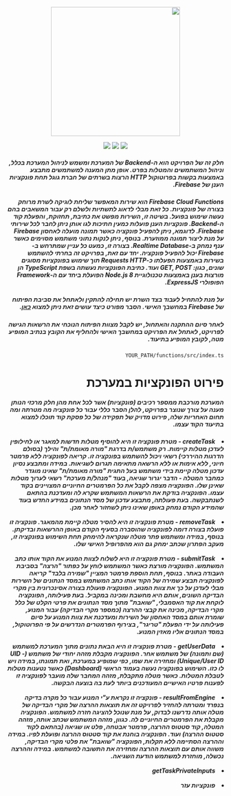 <div dir="rtl">
  <p align="center">
    <a href="https://asmlearn.com/"><img src="https://i.imagesup.co/images2/42354bf8b1da4e293ec1f2fe01d6c83fadf50eb8.png" width="300"></a>
  </p>
<p align="center">
   <a href="https://firebase.google.com/docs/web/setup?authuser=0#from-the-cdn/"><img src="https://img.shields.io/badge/Firebase-v7.19.0-blue"></a>
   <a href="https://nodejs.org/en/docs/"><img src="https://img.shields.io/badge/Node.js-8-lightorange"></a>
   <a href="https://expressjs.com/"><img src="https://img.shields.io/badge/ExpressJS-v4.x-lightgrey"></a>
</p>
 <h5>
   חלק זה של הפרויקט הוא ה-Backend של המערכת ומשמש לניהול המערכת בכלל, וניהול המשתמשים והמטלות בפרט. אופן מתן המענה למשתמשים מתבצע באמצעות בקשות בפרוטוקול HTTP הרצות בשרתים של חברת גוגל תחת פונקציות הענן של Firebase. 
 </h5>
  <h5>
    Firebase Cloud Functions הוא שירות המאפשר שליחת לוגיקה לשרת מרוחק בצורה של פונקציות. כל זאת מבלי לדאוג לתשתיות ולשלם רק עבור המשאבים בהם נעשה שימוש בפועל. בשיטה זו, השירות מפשט את כתיבת, תחזוקת, והפעלת קוד ה-Backend.
פונקציות הענן פועלות כמעין חתיכות לגו אותן ניתן לחבר לכל שירותי Firebase. לדוגמא, ניתן להפעיל פונקציה כאשר תמונה מועלה לאחסון Firebase על מנת ליצור תמונה ממוזערת. בנוסף, ניתן לנקות נתוני משתמש מסוימים כאשר ענף נמחק ב-Realtime Database. בצורה זו, כמעט כל עניין שמתרחש ב- Firebase יכול להפעיל פונקציה. 
יחד עם זאת, בפרויקט זה בחרתי להשתמש בשירות באמצעות הפעלתו כ-Requests HTTP תוך שימוש בפונקציות מסוגים שונים, כגון: GET, POST ועוד. כתיבת הפונקציות נעשתה בשפת TypeScript הן מורצות בענן באמצעות טכנולוגיית Node.js 8 הפועלת ביחד עם ה-Framework הפופולרי ExpressJS.
  </h5>
  <h5>על מנת להתחיל לעבוד בצד השרת יש תחילה להתקין ולאתחל את סביבת הפיתוח של Firebase במחשבך האישי. הסבר מפורט כיצד עושים זאת ניתן למצוא <a href="https://firebase.google.com/docs/functions/get-started?hl=en">כאן</a>.</h5>
  <h5>לאחר סיום ההתקנה והאתחול, יש לקבל מצוות הפיתוח הנוכחי את הרשאות הגישה לפרויקט, לאתחל את הפרויקט במחשבך האישי ולהחליף את הקובץ בנתיב המופיע מטה, לקובץ המופיע בתיעוד.</h5>
 
  ```
  YOUR_PATH/functions/src/index.ts
  ```
    
 # פירוט הפונקציות במערכת
 <h5>המערכת מורכבת ממספר רכיבים (פונקציות) אשר לכל אחת מהן חלק מרכזי הנותן מענה על צורך שנוצר בפרויקט, להלן הסבר כללי עבור כל פונקציה מה מטרתה ומה תחום האחריות שלה, פירוט מדויק של תפקידה של כל פסקת קוד תוכלו למצוא בתיעוד הקוד עצמו.</h5>
 <h5>
  <li>createTask - מטרת פונקציה זו היא להוסיף מטלות חדשות למאגר או לחילופין לעדכן מטלות קיימות. רק משתמש/ת בדרגת "מורה מאומת/ת" והילך (בסולם הדרגות ההיררכי) רשאי ויכול להשתמש בפונקציה זו. קריאה לפונקציה ללא פרמטר חיוני, ללא אימות או ללא הרשאה מתאימה תגרום לשגיאות. במידה ומתבצע נסיון עדכון מטלה קיימת בידי משתמש בעל התגית "מורה מאומת/ת" שאינו מוגדר כמחבר המטלה - הדבר יגרור שגיאה, בעוד "מנהל/ת מערכת" רשאי לערוך מטלות שאינן שלו. הפונקציה מצפה לקבל את כל הפרמטרים החיוניים המצויינים בקוד עצמו. הפונקציה בודקת את הרשאות המשתמש שקרא לה ומעדכנת בהתאם לשנתבקשה. בעת פעולתה, מתבצע עדכון של מסד הנתונים במידע החדש בעוד שהמידע הקודם נמחק באופן שאינו ניתן לשחזור לאחר מכן.</li>
  <br/>
  <li>removeTask - מטרת פונקציה זו היא להסיר מטלה קיימת מהמאגר. פונקציה זו פועלת בצורה דומה לפונקציה שהוסברה בסעיף הקודם באופן ההרשאות ובדיקתן. בנוסף, במידה ומשתמש פתר מטלה שנקראה להימחק תחת השימוש בפונקציה זו, מעקב הפתרון שכתב ימחק גם הוא מהפרופיל האישי שלו.</li>
  <br/>
  <li>submitTask - מטרת פונקציה זו היא לשלוח לצוות המנוע את הקוד אותו כתב המשתמש. הפונקציה מורצת כאשר המשתמש לוחץ על כפתור "הרצה" בסביבת העבודה באתר. בנוסף, תחת הוספת פרמטר המציין "שמירה בלבד" קריאה לפונקציה תבצע שמירה של הקוד אותו כתב המשתמש במסד הנתונים של השירות מבלי לעדכן על כך את צוות המנוע. הפונקציה פועולת בצורה אסינכרונית בין מקרי הבדיקה השונים, אותם היא מחשבת ומכינה במקביל. בעת פעילותה, הפונקציה לוקחת את קוד האסמבלי, "שואבת" מתוך מסד הנתונים את פרטי הקלט של כלל מקרי הבדיקה, מכינה את קבצי ההרצה (כמספר מקרי הבדיקה) עבור המנוע, שומרת אותם במסד האחסון של השירות ומעדכנת את צוות המנוע על סיום פעילותה על ידי הפעלת "טריגר", בצירוף הפרמטרים הנדרשים על פי הפרוטוקול, במסד הנתונים  אליו מאזין המנוע.</li>
   <br/>
  <li>getUserData - מטרת פונקציה זו היא הבאת נתונים מתוך המערכת למשתמש (שם ותמונה) של משתמש אחר. הפונקציה מקבלת מזהה יחודי של משתמש (UID - Unique/User ID) ומחזירה את שמו, כפי שמופיע במערכת, ואת תמונתו, במידה ויש לו כזו. השימוש בפונקציה נעשה בעמוד הראשי (Dashboard) כאשר נטענות מטלות לטבלת המטלות. כאשר מטלה מתקבלת, מזהה המחבר שלה מועבר לפונקציה זו לפענוח פרטיו האישיים המעודכנים ביותר לעת בה בוצעה הבקשה.</li>
   <br/>
  <li>resultFromEngine - פונקציה זו נקראת ע"י המנוע עבור כל מקרה בדיקה בנפרד ומטרתה להחזיר לפרויקט זה את תוצאות ההרצה של מקרי הבדיקה של מטלה אותה נדרשנו לבדוק, על מנת שנוכל להציגה חזרה למשתמש. הפונקציה מקבלת את הפרמטרים החיוניים לה. כגוון, מזהה המשתמש שכתב אותה, מזהה המטלה, קוד סטטוס ההרצה, פרמטר אבטחה, פלט או שגיאה (בהתאם לקוד סטטוס ההרצה) ועוד. הפונקציה בוחנת את קוד סטטוס ההרצה ופועלת לפיו. במידה וההרצה הסתיימה ללא תקלות, הפונקציה "שואבת" את פלטי מקרי הבדיקה, משווה אותם עם תוצאות ההרצה ומחזירה את התשובה למשתמש. במידה וההרצה נכשלה,  מוחזרת למשתמש הודעת השגיאה.</li>
   <br/>
  <li>getTaskPrivateInputs</li>
   <br/>
  <li>פונקציות עזר</li>
</h5>
</div>
